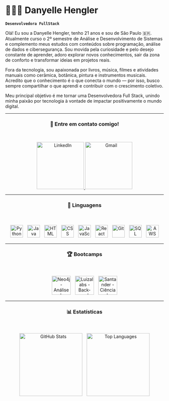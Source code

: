 # 👩🏻‍💻 Danyelle Hengler

**`Desenvolvedora FullStack`**

<p>
Olá! Eu sou a Danyelle Hengler, tenho 21 anos e sou de São Paulo 🇧🇷.  
Atualmente curso o 2º semestre de Análise e Desenvolvimento de Sistemas e complemento meus estudos com conteúdos sobre programação, análise de dados e cibersegurança.  
Sou movida pela curiosidade e pelo desejo constante de aprender, adoro explorar novos conhecimentos, sair da zona de conforto e transformar ideias em projetos reais.  

Fora da tecnologia, sou apaixonada por livros, música, filmes e atividades manuais como cerâmica, botânica, pintura e instrumentos musicais. Acredito que o conhecimento é o que conecta o mundo — por isso, busco sempre compartilhar o que aprendi e contribuir com o crescimento coletivo.  

Meu principal objetivo é me tornar uma Desenvolvedora Full Stack, unindo minha paixão por tecnologia à vontade de impactar positivamente o mundo digital.
</p>

---

### <h3 align="center">📱 Entre em contato comigo!</h3>
<br>
<p align="center">
  <a href="https://www.linkedin.com/in/danyelle-hengler-/">
    <img src="https://img.shields.io/badge/LinkedIn-0077B5?style=for-the-badge&logo=linkedin&logoColor=white" alt="LinkedIn" width="150px" />
  </a>
  <a href="mailto:henglerdanyelle@gmail.com">
    <img src="https://img.shields.io/badge/Gmail-D14836?style=for-the-badge&logo=gmail&logoColor=white" alt="Gmail" width="150px" />
  </a>
</p>

---

### <h3 align="center">🤖 Linguagens</h3>
<br>
<p align="center">
  <img alt="Python" title="Python" width="40px" style="padding: 5px;" src="https://cdn.jsdelivr.net/gh/devicons/devicon@latest/icons/python/python-original.svg" />
  <img alt="Java" title="Java" width="40px" style="padding: 5px;" src="https://cdn.jsdelivr.net/gh/devicons/devicon@latest/icons/java/java-original.svg" />
  <img alt="HTML" title="HTML" width="40px" style="padding: 5px;" src="https://cdn.jsdelivr.net/gh/devicons/devicon@latest/icons/html5/html5-original.svg" />
  <img alt="CSS" title="CSS" width="40px" style="padding: 5px;" src="https://cdn.jsdelivr.net/gh/devicons/devicon@latest/icons/css3/css3-original.svg" />
  <img alt="JavaScript" title="JavaScript" width="40px" style="padding: 5px;" src="https://cdn.jsdelivr.net/gh/devicons/devicon@latest/icons/javascript/javascript-original.svg" />
  <img alt="React" title="React" width="40px" style="padding: 5px;" src="https://cdn.jsdelivr.net/gh/devicons/devicon@latest/icons/react/react-original.svg" />
  <img alt="Git" title="Git" width="40px" style="padding: 5px;" src="https://cdn.jsdelivr.net/gh/devicons/devicon@latest/icons/git/git-original.svg" />
  <img alt="SQL" title="SQL" width="40px" style="padding: 5px;" src="https://cdn.jsdelivr.net/gh/devicons/devicon@latest/icons/azuresqldatabase/azuresqldatabase-original.svg" />
  <img alt="AWS" title="AWS" width="40px" style="padding: 5px;" src="https://cdn.jsdelivr.net/gh/devicons/devicon@latest/icons/amazonwebservices/amazonwebservices-plain-wordmark.svg" />
</p>

---

### <h3 align="center">🏆 Bootcamps</h3>
<br>
<p align="center">
  <img alt="Neo4j - Análise de Dados com Grafos" title="Neo4j - Análise de Dados com Grafos" width="60px" style="padding: 5px;" src="https://assets.dio.me/XH3JbkyumWIdOs9Tk0f1WxIcR7fdgrT5qOJVjvm4sM0/f:webp/h:120/q:80/L3RyYWNrcy85MjJmMTJmNC0yZjhkLTRlYWMtYTRiZC05YTM5NmJkNDhjYzkucG5n">

  <img alt="Luizalabs - Back-end com Python" title="Luizalabs - Back-end com Python" width="60px" style="padding: 5px;" src="https://assets.dio.me/Xl98YWbvhhAF2MJhHva1jjFf-NNKiYP86uVUHeJpj6U/f:webp/h:120/q:80/L3RyYWNrcy84MmI1NWE0OC1kOTlmLTRjZDItYjJhMC1hNjc0N2JkYjM5YzUucG5n">

<img alt="Santander - Ciência de Dados com Python" title="Santander - Ciência de Dados com Python" width="60px" style="padding: 5px;" src="https://assets.dio.me/0oZ3rvm63UDiHP-IbWyVBaC5R8cUxF_JcqtTvyGdHvA/f:webp/h:120/q:80/L3RyYWNrcy8wOWI2NGMyZS1lNzE5LTRiNWYtOGQyMi1hMzY3OWIyYzFjZGQucG5n">
</p>

---

### <h3 align="center">📊 Estatísticas</h3>
<br>
<p align="center">
  <img alt="GitHub Stats" height="200" style="padding: 5px;" src="https://github-readme-stats.vercel.app/api?username=henglerdanyy&show_icons=true&theme=dracula&include_all_commits=true&locale=pt-br&hide_border=true&bg_color=00000000&transparent=true" />

  <img alt="Top Languages" height="200" style="padding: 5px;" src="https://github-readme-stats.vercel.app/api/top-langs/?username=henglerdanyy&theme=dracula&layout=compact&custom_title=Tecnologias&langs_count=9&hide_border=true&bg_color=00000000&transparent=true" />
</p>



